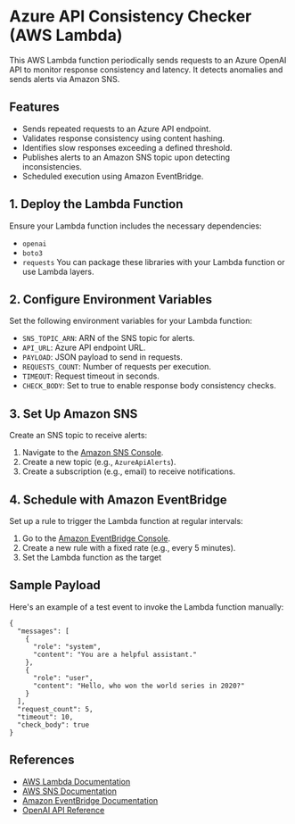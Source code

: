 # Azure API Consistency Checker (AWS Lambda)
This AWS Lambda function periodically sends requests to an Azure OpenAI API to monitor response consistency and latency. It detects anomalies and sends alerts via Amazon SNS.

## Features
- Sends repeated requests to an Azure API endpoint.
- Validates response consistency using content hashing.
- Identifies slow responses exceeding a defined threshold.
- Publishes alerts to an Amazon SNS topic upon detecting inconsistencies.
- Scheduled execution using Amazon EventBridge.

## 1. Deploy the Lambda Function
Ensure your Lambda function includes the necessary dependencies:
- `openai`
- `boto3`
- `requests`
You can package these libraries with your Lambda function or use Lambda layers.

## 2. Configure Environment Variables
Set the following environment variables for your Lambda function:
- `SNS_TOPIC_ARN`: ARN of the SNS topic for alerts.
- `API_URL`: Azure API endpoint URL.
- `PAYLOAD`: JSON payload to send in requests.
- `REQUESTS_COUNT`: Number of requests per execution.
- `TIMEOUT`: Request timeout in seconds.
- `CHECK_BODY`: Set to true to enable response body consistency checks.

## 3. Set Up Amazon SNS
Create an SNS topic to receive alerts:
1. Navigate to the [Amazon SNS Console](https://console.aws.amazon.com/sns/v3/home).
2. Create a new topic (e.g., `AzureApiAlerts`).
3. Create a subscription (e.g., email) to receive notifications.

## 4. Schedule with Amazon EventBridge
Set up a rule to trigger the Lambda function at regular intervals:
1. Go to the [Amazon EventBridge Console](https://console.aws.amazon.com/events/home).
2. Create a new rule with a fixed rate (e.g., every 5 minutes).
3. Set the Lambda function as the target

##  Sample Payload
Here's an example of a test event to invoke the Lambda function manually:
```
{
  "messages": [
    {
      "role": "system",
      "content": "You are a helpful assistant."
    },
    {
      "role": "user",
      "content": "Hello, who won the world series in 2020?"
    }
  ],
  "request_count": 5,
  "timeout": 10,
  "check_body": true
}
```

## References
- [AWS Lambda Documentation](https://docs.aws.amazon.com/lambda/latest/dg/welcome.html)
- [AWS SNS Documentation](https://docs.aws.amazon.com/sns/latest/dg/welcome.html)
- [Amazon EventBridge Documentation](https://docs.aws.amazon.com/eventbridge/latest/userguide/eb-what-is.html)
- [OpenAI API Reference](https://platform.openai.com/docs/api-reference)
